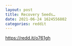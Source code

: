 ```yaml
--- 
layout: post 
title: Recovery Seeds… 
date: 2021-06-24 1624556802 
categories: reddit 
--- 
```

https://redd.it/o761gh